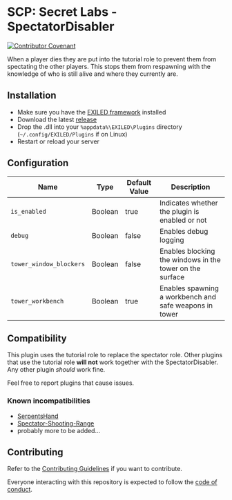 # SCP:  Secret Labs - SpectatorDisabler
[![Contributor Covenant](https://img.shields.io/badge/Contributor%20Covenant-2.1-4baaaa.svg)](CODE_OF_CONDUCT.md)

When a player dies they are put into the tutorial role to prevent them from spectating the other players. This stops them from respawning with the knowledge of who is still alive and where they currently are.

## Installation
- Make sure you have the [EXILED framework](https://github.com/Exiled-Team/EXILED) installed
- Download the latest [release](https://github.com/zochris/SCPSL-SpectatorDisabler/releases)
- Drop the .dll into your `%appdata%\EXILED\Plugins` directory (`~/.config/EXILED/Plugins` if on Linux)
- Restart or reload your server

## Configuration

| Name                    | Type    | Default Value | Description                                              |
| ----------------------- | ------- | ------------- | -------------------------------------------------------- |
| `is_enabled`            | Boolean | true          | Indicates whether the plugin is enabled or not           |
| `debug`                 | Boolean | false         | Enables debug logging                                    |
| `tower_window_blockers` | Boolean | false         | Enables blocking the windows in the tower on the surface |
| `tower_workbench`       | Boolean | true          | Enables spawning a workbench and safe weapons in tower   |

## Compatibility

This plugin uses the tutorial role to replace the spectator role. Other plugins that use the tutorial role **will not** work together with the SpectatorDisabler. Any other plugin *should* work fine.

Feel free to report plugins that cause issues.

### Known incompatibilities

- [SerpentsHand](https://github.com/Cyanox62/SerpentsHand/)
- [Spectator-Shooting-Range](https://github.com/rayzerbrain/Spectator-Shooting-Range)
- probably more to be added…

## Contributing

Refer to the [Contributing Guidelines](docs/CONTRIBUTING.md) if you want to contribute.

Everyone interacting with this repository is expected to follow the [code of conduct](CODE_OF_CONDUCT.md).

